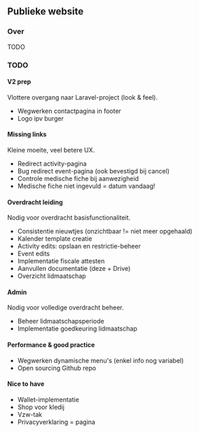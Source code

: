 ## Publieke website
### Over
TODO
### TODO
#### V2 prep
Vlottere overgang naar Laravel-project (look & feel).
- Wegwerken contactpagina in footer
- Logo ipv burger

#### Missing links
Kleine moeite, veel betere UX.
- Redirect activity-pagina
- Bug redirect event-pagina (ook bevestigd bij cancel)
- Controle medische fiche bij aanwezigheid
- Medische fiche niet ingevuld = datum vandaag!

#### Overdracht leiding
Nodig voor overdracht basisfunctionaliteit.
- Consistentie nieuwtjes (onzichtbaar != niet meer opgehaald)
- Kalender template creatie
- Activity edits: opslaan en restrictie-beheer
- Event edits
- Implementatie fiscale attesten
- Aanvullen documentatie (deze + Drive)
- Overzicht lidmaatschap

#### Admin
Nodig voor volledige overdracht beheer.
- Beheer lidmaatschapsperiode
- Implementatie goedkeuring lidmaatschap

#### Performance & good practice
- Wegwerken dynamische menu's (enkel info nog variabel)
- Open sourcing Github repo

#### Nice to have
- Wallet-implementatie
- Shop voor kledij
- Vzw-tak
- Privacyverklaring = pagina


